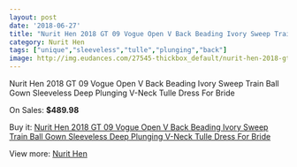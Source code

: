 ```yaml
---
layout: post
date: '2018-06-27'
title: "Nurit Hen 2018 GT 09 Vogue Open V Back Beading Ivory Sweep Train Ball Gown Sleeveless Deep Plunging V-Neck Tulle Dress For Bride"
category: Nurit Hen
tags: ["unique","sleeveless","tulle","plunging","back"]
image: http://img.eudances.com/27545-thickbox_default/nurit-hen-2018-gt-09-vogue-open-v-back-beading-ivory-sweep-train-ball-gown-sleeveless-deep-plunging-v-neck-tulle-dress-for-bride.jpg
---
```

Nurit Hen 2018 GT 09 Vogue Open V Back Beading Ivory Sweep Train Ball Gown Sleeveless Deep Plunging V-Neck Tulle Dress For Bride

On Sales: **$489.98**
<a href="https://www.eudances.com/en/nurit-hen/9181-nurit-hen-2018-gt-09-vogue-open-v-back-beading-ivory-sweep-train-ball-gown-sleeveless-deep-plunging-v-neck-tulle-dress-for-bride.html"><amp-img layout="responsive" width="600" height="600" src="//img.eudances.com/27545-thickbox_default/nurit-hen-2018-gt-09-vogue-open-v-back-beading-ivory-sweep-train-ball-gown-sleeveless-deep-plunging-v-neck-tulle-dress-for-bride.jpg" alt="Nurit Hen 2018 GT 09 Vogue Open V Back Beading Ivory Sweep Train Ball Gown Sleeveless Deep Plunging V-Neck Tulle Dress For Bride 0" /></a>
<a href="https://www.eudances.com/en/nurit-hen/9181-nurit-hen-2018-gt-09-vogue-open-v-back-beading-ivory-sweep-train-ball-gown-sleeveless-deep-plunging-v-neck-tulle-dress-for-bride.html"><amp-img layout="responsive" width="600" height="600" src="//img.eudances.com/27552-thickbox_default/nurit-hen-2018-gt-09-vogue-open-v-back-beading-ivory-sweep-train-ball-gown-sleeveless-deep-plunging-v-neck-tulle-dress-for-bride.jpg" alt="Nurit Hen 2018 GT 09 Vogue Open V Back Beading Ivory Sweep Train Ball Gown Sleeveless Deep Plunging V-Neck Tulle Dress For Bride 1" /></a>
<a href="https://www.eudances.com/en/nurit-hen/9181-nurit-hen-2018-gt-09-vogue-open-v-back-beading-ivory-sweep-train-ball-gown-sleeveless-deep-plunging-v-neck-tulle-dress-for-bride.html"><amp-img layout="responsive" width="600" height="600" src="//img.eudances.com/27551-thickbox_default/nurit-hen-2018-gt-09-vogue-open-v-back-beading-ivory-sweep-train-ball-gown-sleeveless-deep-plunging-v-neck-tulle-dress-for-bride.jpg" alt="Nurit Hen 2018 GT 09 Vogue Open V Back Beading Ivory Sweep Train Ball Gown Sleeveless Deep Plunging V-Neck Tulle Dress For Bride 2" /></a>
<a href="https://www.eudances.com/en/nurit-hen/9181-nurit-hen-2018-gt-09-vogue-open-v-back-beading-ivory-sweep-train-ball-gown-sleeveless-deep-plunging-v-neck-tulle-dress-for-bride.html"><amp-img layout="responsive" width="600" height="600" src="//img.eudances.com/27550-thickbox_default/nurit-hen-2018-gt-09-vogue-open-v-back-beading-ivory-sweep-train-ball-gown-sleeveless-deep-plunging-v-neck-tulle-dress-for-bride.jpg" alt="Nurit Hen 2018 GT 09 Vogue Open V Back Beading Ivory Sweep Train Ball Gown Sleeveless Deep Plunging V-Neck Tulle Dress For Bride 3" /></a>
<a href="https://www.eudances.com/en/nurit-hen/9181-nurit-hen-2018-gt-09-vogue-open-v-back-beading-ivory-sweep-train-ball-gown-sleeveless-deep-plunging-v-neck-tulle-dress-for-bride.html"><amp-img layout="responsive" width="600" height="600" src="//img.eudances.com/27549-thickbox_default/nurit-hen-2018-gt-09-vogue-open-v-back-beading-ivory-sweep-train-ball-gown-sleeveless-deep-plunging-v-neck-tulle-dress-for-bride.jpg" alt="Nurit Hen 2018 GT 09 Vogue Open V Back Beading Ivory Sweep Train Ball Gown Sleeveless Deep Plunging V-Neck Tulle Dress For Bride 4" /></a>
<a href="https://www.eudances.com/en/nurit-hen/9181-nurit-hen-2018-gt-09-vogue-open-v-back-beading-ivory-sweep-train-ball-gown-sleeveless-deep-plunging-v-neck-tulle-dress-for-bride.html"><amp-img layout="responsive" width="600" height="600" src="//img.eudances.com/27548-thickbox_default/nurit-hen-2018-gt-09-vogue-open-v-back-beading-ivory-sweep-train-ball-gown-sleeveless-deep-plunging-v-neck-tulle-dress-for-bride.jpg" alt="Nurit Hen 2018 GT 09 Vogue Open V Back Beading Ivory Sweep Train Ball Gown Sleeveless Deep Plunging V-Neck Tulle Dress For Bride 5" /></a>
<a href="https://www.eudances.com/en/nurit-hen/9181-nurit-hen-2018-gt-09-vogue-open-v-back-beading-ivory-sweep-train-ball-gown-sleeveless-deep-plunging-v-neck-tulle-dress-for-bride.html"><amp-img layout="responsive" width="600" height="600" src="//img.eudances.com/27547-thickbox_default/nurit-hen-2018-gt-09-vogue-open-v-back-beading-ivory-sweep-train-ball-gown-sleeveless-deep-plunging-v-neck-tulle-dress-for-bride.jpg" alt="Nurit Hen 2018 GT 09 Vogue Open V Back Beading Ivory Sweep Train Ball Gown Sleeveless Deep Plunging V-Neck Tulle Dress For Bride 6" /></a>
<a href="https://www.eudances.com/en/nurit-hen/9181-nurit-hen-2018-gt-09-vogue-open-v-back-beading-ivory-sweep-train-ball-gown-sleeveless-deep-plunging-v-neck-tulle-dress-for-bride.html"><amp-img layout="responsive" width="600" height="600" src="//img.eudances.com/27546-thickbox_default/nurit-hen-2018-gt-09-vogue-open-v-back-beading-ivory-sweep-train-ball-gown-sleeveless-deep-plunging-v-neck-tulle-dress-for-bride.jpg" alt="Nurit Hen 2018 GT 09 Vogue Open V Back Beading Ivory Sweep Train Ball Gown Sleeveless Deep Plunging V-Neck Tulle Dress For Bride 7" /></a>

Buy it: [Nurit Hen 2018 GT 09 Vogue Open V Back Beading Ivory Sweep Train Ball Gown Sleeveless Deep Plunging V-Neck Tulle Dress For Bride](https://www.eudances.com/en/nurit-hen/9181-nurit-hen-2018-gt-09-vogue-open-v-back-beading-ivory-sweep-train-ball-gown-sleeveless-deep-plunging-v-neck-tulle-dress-for-bride.html "Nurit Hen 2018 GT 09 Vogue Open V Back Beading Ivory Sweep Train Ball Gown Sleeveless Deep Plunging V-Neck Tulle Dress For Bride")

View more: [Nurit Hen](https://www.eudances.com/en/139-nurit-hen "Nurit Hen")